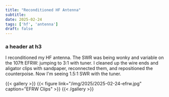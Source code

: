 ```yaml
---
title: "Reconditioned HF Antenna"
subtitle:
date: 2025-02-24
tags: ['hf', 'antenna']
draft: false
---
```


### a header at h3

I reconditioned my HF antenna.
The SWR was being wonky and variable
on the 107ft EFRW: jumping to 3:1 with tuner.
I cleaned up the wire ends and aligator clips
with sandpaper, reconnected them,
and repositioned the counterpoise.
Now I'm seeing 1.5:1 SWR with the tuner.

{{< gallery >}}
{{< figure link="/img/2025/2025-02-24-efrw.jpg" caption="EFRW Clips" >}}
{{< /gallery >}}

<!--more-->
